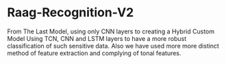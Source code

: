 # Raag-Recognition-V2
From The Last Model, using only CNN layers to creating a Hybrid Custom Model Using TCN, CNN and LSTM layers to have a more robust classification of such sensitive data. Also we have used more more distinct method of feature extraction and complying of tonal features.  
